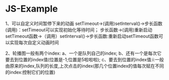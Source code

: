 # JS-Example
1、可以自定义时间暂停下来的动画
setTimeout->(调用)setInterval()->步长函数(调用)：setTimeout可以实现初始化等待时间；
步长函数->(调用)重新启动setTimeout函数->（调用）setInterval()->步长函数:重新启动setTimeout函数可以实现每次自定义动画时间

2、轮播图一般有两个index:
a、一个是队列自己的index;
b、还有一个是每次它要去到位置的index值(位置是-1;位置是5啦啦啦);
c、要去到位置的index值:i:一般由原来的index,队列的长度,上次点击的index(那几个位置index的值每次赋在不同的index:控制它们的位置)

